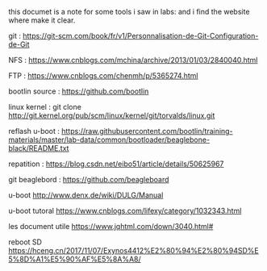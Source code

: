 this documet is a note for some tools i saw in labs:
and i find the website where make it clear.

git : https://git-scm.com/book/fr/v1/Personnalisation-de-Git-Configuration-de-Git

NFS : https://www.cnblogs.com/mchina/archive/2013/01/03/2840040.html

FTP : https://www.cnblogs.com/chenmh/p/5365274.html

bootlin source : https://github.com/bootlin

linux kernel : git clone http://git.kernel.org/pub/scm/linux/kernel/git/torvalds/linux.git

reflash u-boot : https://raw.githubusercontent.com/bootlin/training-materials/master/lab-data/common/bootloader/beaglebone-black/README.txt

repatition : https://blog.csdn.net/eibo51/article/details/50625967

git beaglebord : https://github.com/beagleboard

u-boot http://www.denx.de/wiki/DULG/Manual

u-boot tutoral https://www.cnblogs.com/lifexy/category/1032343.html

les document utile https://www.jqhtml.com/down/3040.html#

reboot SD https://hceng.cn/2017/11/07/Exynos4412%E2%80%94%E2%80%94SD%E5%8D%A1%E5%90%AF%E5%8A%A8/

